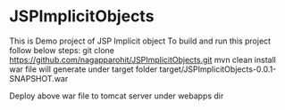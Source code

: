 # JSPImplicitObjects
This is Demo project of JSP Implicit object
To build and run this project follow below steps:
git clone https://github.com/nagapparohit/JSPImplicitObjects.git
mvn clean install
war file will generate under target folder
target/JSPImplicitObjects-0.0.1-SNAPSHOT.war

Deploy above war file to tomcat server under webapps dir
